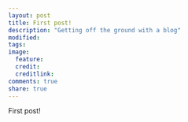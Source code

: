 ```yaml
---
layout: post
title: First post!
description: "Getting off the ground with a blog"
modified: 
tags:
image:
  feature:
  credit:
  creditlink:
comments: true
share: true
---
```


First post!

